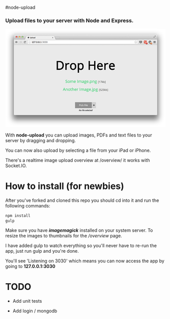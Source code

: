 #node-upload

### Upload files to your server with Node and Express.

<div style="display: block; width: 100%; text-align: center; margin: auto;">
<img src="screenshot.png">
</div>

With **node-upload** you can upload images, PDFs and text files to your server by dragging and dropping. 

You can now also upload by selecting a file from your iPad or iPhone.

There's a realtime image upload overview at /overview/ it works with Socket.IO.

# How to install (for newbies)

After you've forked and cloned this repo you should cd into it and run the following commands:

```
npm install 
gulp
```

Make sure you have ***imagemagick*** installed on your system server. To resize the images to thumbnails for the _/overview_ page. 

I have added gulp to watch everything so you'll never have to re-run the app, just run gulp and you're done.

You'll see 'Listening on 3030' which means you can now access the app by going to **127.0.0.1:3030**


# TODO

* Add unit tests

* Add login / mongodb


